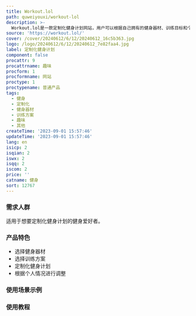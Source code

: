 ```yaml
---
title: Workout.lol
path: quweiyouxi/workout-lol
description: >-
  Workout.lol是一款定制化健身计划网站，用户可以根据自己拥有的健身器材、训练目标和个人情况，定制出适合自己的健身计划。该网站提供了多种健身器材和训练方案，用户可以根据自己的需求选择相应的训练方案，还可以根据自己的进度和感受进行调整。Workout.lol旨在帮助用户更好地进行健身锻炼，提高身体素质。
source: 'https://workout.lol/'
cover: /cover/20240612/6/12/20240612_16c5b363.jpg
logo: /logo/20240612/6/12/20240612_7e82faa4.jpg
label: 定制化健身计划
component: false
procattr: 9
procattrname: 趣味
procform: 1
procformname: 网站
proctype: 1
proctypename: 普通产品
tags:
  - 健身
  - 定制化
  - 健身器材
  - 训练方案
  - 趣味
  - 其他
createTime: '2023-09-01 15:57:46'
updateTime: '2023-09-01 15:57:46'
lang: en
isicp: 2
isqian: 2
iswx: 2
isqq: 2
iscom: 2
price: ''
catname: 健身
sort: 12767
---
```




### 需求人群
适用于想要定制化健身计划的健身爱好者。

### 产品特色
- 选择健身器材
- 选择训练方案
- 定制化健身计划
- 根据个人情况进行调整

### 使用场景示例


### 使用教程


  
